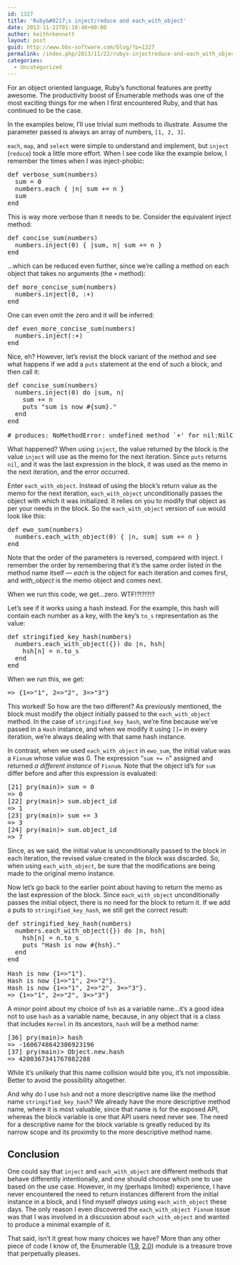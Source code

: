 ```yaml
---
id: 1327
title: 'Ruby&#8217;s inject/reduce and each_with_object'
date: 2013-11-22T01:18:48+00:00
author: keithrbennett
layout: post
guid: http://www.bbs-software.com/blog/?p=1327
permalink: /index.php/2013/11/22/rubys-injectreduce-and-each_with_object/
categories:
  - Uncategorized
---
```

For an object oriented language, Ruby&#8217;s functional features are pretty awesome. The productivity boost of Enumerable methods was one of the most exciting things for me when I first encountered Ruby, and that has continued to be the case.

In the examples below, I&#8217;ll use trivial sum methods to illustrate. Assume the parameter passed is always an array of numbers, `[1, 2, 3]`.

`each`, `map`, and `select` were simple to understand and implement, but `inject` (`reduce`) took a little more effort. When I see code like the example below, I remember the times when I was inject-phobic:

<pre class="brush: ruby; title: ; notranslate" title="">def verbose_sum(numbers)
  sum = 0
  numbers.each { |n| sum += n }
  sum
end
</pre>

This is way more verbose than it needs to be. Consider the equivalent inject method:

<pre class="brush: ruby; title: ; notranslate" title="">def concise_sum(numbers)
  numbers.inject(0) { |sum, n| sum += n }
end
</pre>

&#8230;which can be reduced even further, since we&#8217;re calling a method on each object that takes no arguments (the `+` method):

<pre class="brush: ruby; title: ; notranslate" title="">def more_concise_sum(numbers)
  numbers.inject(0, :+)
end
</pre>

One can even omit the zero and it will be inferred:

<pre class="brush: ruby; title: ; notranslate" title="">def even_more_concise_sum(numbers)
  numbers.inject(:+)
end
</pre>

Nice, eh? However, let&#8217;s revisit the block variant of the method and see what happens if we add a `puts` statement at the end of such a block, and then call it:

<pre class="brush: ruby; title: ; notranslate" title="">def concise_sum(numbers)
  numbers.inject(0) do |sum, n|
    sum += n
    puts "sum is now #{sum}."
  end
end

# produces: NoMethodError: undefined method `+' for nil:NilClass
</pre>

What happened? When using `inject`, the value returned by the block is the value `inject` will use as the memo for the next iteration. Since `puts` returns `nil`, and it was the last expression in the block, it was used as the memo in the next iteration, and the error occurred.

Enter `each_with_object`. Instead of using the block&#8217;s return value as the memo for the next iteration, `each_with_object` unconditionally passes the object with which it was initialized. It relies on you to modify that object as per your needs in the block. So the `each_with_object` version of `sum` would look like this:

<pre class="brush: ruby; title: ; notranslate" title="">def ewo_sum(numbers)
  numbers.each_with_object(0) { |n, sum| sum += n }
end
</pre>

Note that the order of the parameters is reversed, compared with inject. I remember the order by remembering that it&#8217;s the same order listed in the method name itself &#8212; _each_ is the object for each iteration and comes first, and _with_object_ is the memo object and comes next.

When we run this code, we get&#8230;zero. WTF!?!?!?!?

Let&#8217;s see if it works using a hash instead. For the example, this hash will contain each number as a key, with the key&#8217;s `to_s` representation as the value:

<pre class="brush: ruby; title: ; notranslate" title="">def stringified_key_hash(numbers)
  numbers.each_with_object({}) do |n, hsh|
    hsh[n] = n.to_s
  end
end
</pre>

When we run this, we get:

<pre class="brush: ruby; title: ; notranslate" title="">=&gt; {1=&gt;"1", 2=&gt;"2", 3=&gt;"3"}
</pre>

This worked! So how are the two different? As previously mentioned, the block must modify the object initially passed to the `each_with_object` method. In the case of `stringified_key_hash`, we&#8217;re fine because we&#8217;ve passed in a `Hash` instance, and when we modify it using `[]=` in every iteration, we&#8217;re always dealing with that same hash instance.

In contrast, when we used `each_with_object` in `ewo_sum`, the initial value was a `Fixnum` whose value was 0. The expression &#8220;`sum += n`&#8221; assigned and returned _a different instance_ of `Fixnum`. Note that the object id&#8217;s for `sum` differ before and after this expression is evaluated:

<pre class="brush: ruby; title: ; notranslate" title="">[21] pry(main)&gt; sum = 0
=&gt; 0
[22] pry(main)&gt; sum.object_id
=&gt; 1
[23] pry(main)&gt; sum += 3
=&gt; 3
[24] pry(main)&gt; sum.object_id
=&gt; 7
</pre>

Since, as we said, the initial value is unconditionally passed to the block in each iteration, the revised value created in the block was discarded. So, when using `each_with_object`, be sure that the modifications are being made to the original memo instance.

Now let&#8217;s go back to the earlier point about having to return the memo as the last expression of the block. Since `each_with_object` unconditionally passes the initial object, there is no need for the block to return it. If we add a puts to `stringified_key_hash`, we still get the correct result:

<pre class="brush: ruby; title: ; notranslate" title="">def stringified_key_hash(numbers)
  numbers.each_with_object({}) do |n, hsh|
    hsh[n] = n.to_s
    puts "Hash is now #{hsh}."
  end
end

Hash is now {1=&gt;"1"}.
Hash is now {1=&gt;"1", 2=&gt;"2"}.
Hash is now {1=&gt;"1", 2=&gt;"2", 3=&gt;"3"}.
=&gt; {1=&gt;"1", 2=&gt;"2", 3=&gt;"3"}
</pre>

A minor point about my choice of `hsh` as a variable name&#8230;it&#8217;s a good idea not to use `hash` as a variable name, because, in any object that is a class that includes `Kernel` in its ancestors, `hash` will be a method name:

<pre class="brush: ruby; title: ; notranslate" title="">[36] pry(main)&gt; hash
=&gt; -1606748642386923196
[37] pry(main)&gt; Object.new.hash
=&gt; 4200367341767882288
</pre>

While it&#8217;s unlikely that this name collision would bite you, it&#8217;s not impossible. Better to avoid the possibility altogether.

And why do I use `hsh` and not a more descriptive name like the method name `stringified_key_hash`? We already have the more descriptive method name, where it is most valuable, since that name is for the exposed API, whereas the block variable is one that API users need never see. The need for a descriptive name for the block variable is greatly reduced by its narrow scope and its proximity to the more descriptive method name.

## Conclusion

One could say that `inject` and `each_with_object` are different methods that behave differently intentionally, and one should choose which one to use based on the use case. However, in my (perhaps limited) experience, I have never encountered the need to return instances different from the initial instance in a block, and I find myself _always_ using `each_with_object` these days. The only reason I even discovered the `each_with_object Fixnum` issue was that I was involved in a discussion about `each_with_object` and wanted to produce a minimal example of it.

That said, isn&#8217;t it great how many choices we have? More than any other piece of code I know of, the Enumerable ([1.9](http://apidock.com/ruby/v1_9_3_392/Enumerable), [2.0](http://ruby-doc.org/core-2.0.0/Enumerable.html "Enumerable 2.0")) module is a treasure trove that perpetually pleases.